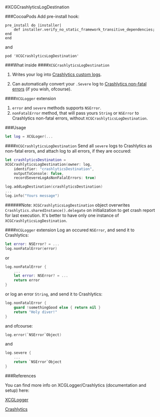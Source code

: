 #XCGCrashlyticsLogDestination

###CocoaPods
Add pre-install hook:

```
pre_install do |installer|
	def installer.verify_no_static_framework_transitive_dependencies; end
end
```
and

```
pod 'XCGCrashlyticsLogDestination'
```

###What inside
####`XCGCrashlyticsLogDestination`
1. Writes your log into [Crashlytics custom logs](https://docs.fabric.io/apple/crashlytics/enhanced-reports.html#custom-logs).

2. Can automatically convert your `.Severe` log to [Crashlytics non-fatal errors](https://docs.fabric.io/apple/crashlytics/logged-errors.html) (if you wish, ofcourse).

####`XCGLogger` extension
1. `error` and `severe` methods supports `NSError`.
2. `nonFatalError` method, that will pass yours `String` or `NSError` to Crashlytics non-fatal errors, without `XCGCrashlyticsLogDestination`.

###Usage
```swift
let log = XCGLoger(...
```
####`XCGCrashlyticsLogDestination`
Send all `severe` logs to Crashlytics as non-fatal erors, and attach log to all errors, if they are occured:

```swift
let crashlyticsDestination = 
XCGCrashlyticsLogDestination(owner: log, 
	identifier: "crashlyticsDestination", 
	outputToConsole: false,
	recordSevereLogAsNonFalalErrors: true)

log.addLogDestination(crashlyticsDestination)
...
log.info("Yours message")
```

######Note: `XCGCrashlyticsLogDestination` object overwrites `Crashlytics.sharedInstance().delegate` on initialization to get crash report for last execution. It's better to have only one instance of `XCGCrashlyticsLogDestination`.

####`XCGLogger` extension
Log an occured `NSError`, and send it to Crashlytics:

```swift
let error: NSError? = ...
log.nonFatalError(error)
``` 
or 

```swift
log.nonFatalError {
	...
	let error: NSError? = ...
	return error
}
```
or log an error `String`, and send it to Crashlytics:

```swift
log.nonFatalError {
	guard !somethingGood else { return nil }
	return "Holy diver!"
}
```
and ofcourse:

```swift
log.error(`NSError`Object)
```
and

```swift
log.severe {
	...
	return `NSError`Object
}
```


###References

You can find more info on XCGLogger/Crashlytics (documentation and setup) here:

[XCGLogger](https://github.com/DaveWoodCom/XCGLogger)

[Crashlytics](https://docs.fabric.io/apple/crashlytics/overview.html)

